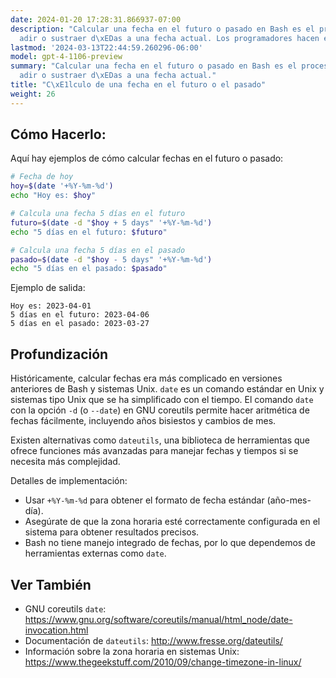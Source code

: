 ```yaml
---
date: 2024-01-20 17:28:31.866937-07:00
description: "Calcular una fecha en el futuro o pasado en Bash es el proceso de a\xF1\
  adir o sustraer d\xEDas a una fecha actual. Los programadores hacen esto para automatizar\u2026"
lastmod: '2024-03-13T22:44:59.260296-06:00'
model: gpt-4-1106-preview
summary: "Calcular una fecha en el futuro o pasado en Bash es el proceso de a\xF1\
  adir o sustraer d\xEDas a una fecha actual."
title: "C\xE1lculo de una fecha en el futuro o el pasado"
weight: 26
---
```


## Cómo Hacerlo:
Aquí hay ejemplos de cómo calcular fechas en el futuro o pasado:

```Bash
# Fecha de hoy
hoy=$(date '+%Y-%m-%d')
echo "Hoy es: $hoy"

# Calcula una fecha 5 días en el futuro
futuro=$(date -d "$hoy + 5 days" '+%Y-%m-%d')
echo "5 días en el futuro: $futuro"

# Calcula una fecha 5 días en el pasado
pasado=$(date -d "$hoy - 5 days" '+%Y-%m-%d')
echo "5 días en el pasado: $pasado"
```

Ejemplo de salida:
```
Hoy es: 2023-04-01
5 días en el futuro: 2023-04-06
5 días en el pasado: 2023-03-27
```

## Profundización
Históricamente, calcular fechas era más complicado en versiones anteriores de Bash y sistemas Unix. `date` es un comando estándar en Unix y sistemas tipo Unix que se ha simplificado con el tiempo. El comando `date` con la opción `-d` (o `--date`) en GNU coreutils permite hacer aritmética de fechas fácilmente, incluyendo años bisiestos y cambios de mes.

Existen alternativas como `dateutils`, una biblioteca de herramientas que ofrece funciones más avanzadas para manejar fechas y tiempos si se necesita más complejidad.

Detalles de implementación:
- Usar `+%Y-%m-%d` para obtener el formato de fecha estándar (año-mes-día).
- Asegúrate de que la zona horaria esté correctamente configurada en el sistema para obtener resultados precisos.
- Bash no tiene manejo integrado de fechas, por lo que dependemos de herramientas externas como `date`.

## Ver También
- GNU coreutils `date`: https://www.gnu.org/software/coreutils/manual/html_node/date-invocation.html
- Documentación de `dateutils`: http://www.fresse.org/dateutils/
- Información sobre la zona horaria en sistemas Unix: https://www.thegeekstuff.com/2010/09/change-timezone-in-linux/
